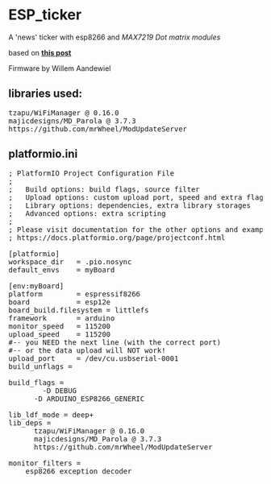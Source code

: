 # ESP_ticker
A 'news' ticker with esp8266 and *MAX7219 Dot matrix modules*

based on [**this post**](https://willem.aandewiel.nl/index.php/2020/06/09/an-esp8266-ticker/)
<p>Firmware by Willem Aandewiel

## libraries used:
<pre>
tzapu/WiFiManager @ 0.16.0
majicdesigns/MD_Parola @ 3.7.3
https://github.com/mrWheel/ModUpdateServer
</pre>

## platformio.ini
<pre>
; PlatformIO Project Configuration File
;
;   Build options: build flags, source filter
;   Upload options: custom upload port, speed and extra flags
;   Library options: dependencies, extra library storages
;   Advanced options: extra scripting
;
; Please visit documentation for the other options and examples
; https://docs.platformio.org/page/projectconf.html

[platformio]
workspace_dir   = .pio.nosync
default_envs    = myBoard

[env:myBoard]
platform        = espressif8266
board           = esp12e
board_build.filesystem = littlefs
framework       = arduino
monitor_speed   = 115200
upload_speed    = 115200
#-- you NEED the next line (with the correct port)
#-- or the data upload will NOT work!
upload_port     = /dev/cu.usbserial-0001
build_unflags = 

build_flags = 
    	-D DEBUG
      -D ARDUINO_ESP8266_GENERIC

lib_ldf_mode = deep+
lib_deps = 
      tzapu/WiFiManager @ 0.16.0
      majicdesigns/MD_Parola @ 3.7.3
      https://github.com/mrWheel/ModUpdateServer

monitor_filters = 
	esp8266_exception_decoder
</pre>
